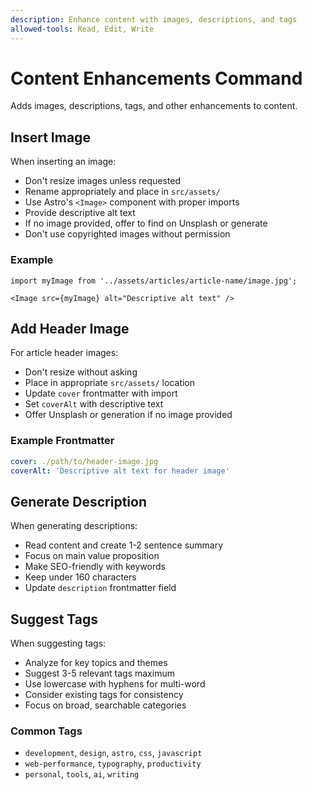 ```yaml
---
description: Enhance content with images, descriptions, and tags
allowed-tools: Read, Edit, Write
---
```


# Content Enhancements Command

Adds images, descriptions, tags, and other enhancements to content.

## Insert Image

When inserting an image:

- Don't resize images unless requested
- Rename appropriately and place in `src/assets/`
- Use Astro's `<Image>` component with proper imports
- Provide descriptive alt text
- If no image provided, offer to find on Unsplash or generate
- Don't use copyrighted images without permission

### Example

```astro
import myImage from '../assets/articles/article-name/image.jpg';

<Image src={myImage} alt="Descriptive alt text" />
```

## Add Header Image

For article header images:

- Don't resize without asking
- Place in appropriate `src/assets/` location
- Update `cover` frontmatter with import
- Set `coverAlt` with descriptive text
- Offer Unsplash or generation if no image provided

### Example Frontmatter

```yaml
cover: ./path/to/header-image.jpg
coverAlt: 'Descriptive alt text for header image'
```

## Generate Description

When generating descriptions:

- Read content and create 1-2 sentence summary
- Focus on main value proposition
- Make SEO-friendly with keywords
- Keep under 160 characters
- Update `description` frontmatter field

## Suggest Tags

When suggesting tags:

- Analyze for key topics and themes
- Suggest 3-5 relevant tags maximum
- Use lowercase with hyphens for multi-word
- Consider existing tags for consistency
- Focus on broad, searchable categories

### Common Tags

- `development`, `design`, `astro`, `css`, `javascript`
- `web-performance`, `typography`, `productivity`
- `personal`, `tools`, `ai`, `writing`
